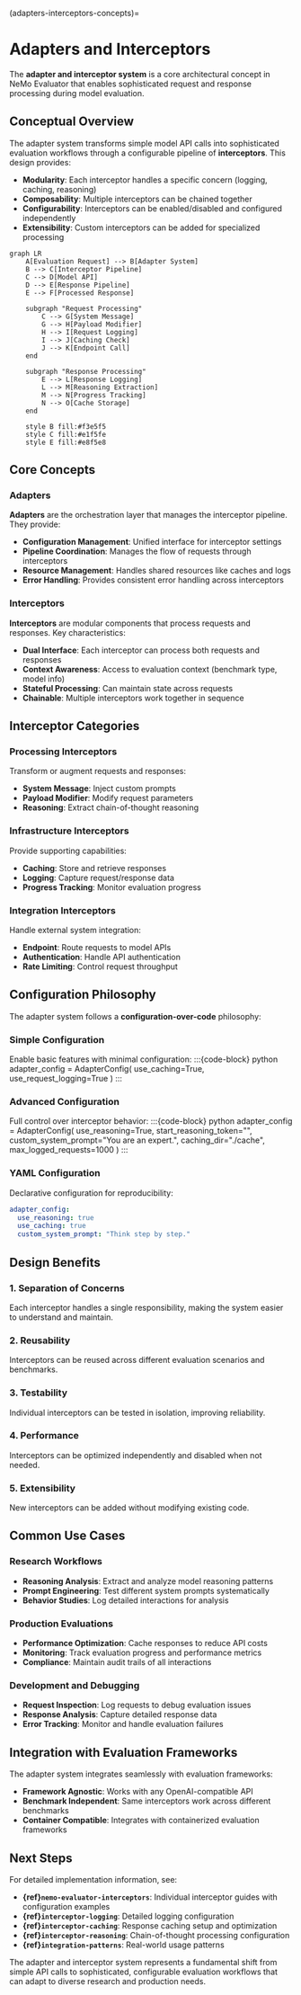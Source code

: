 (adapters-interceptors-concepts)=

# Adapters and Interceptors

The **adapter and interceptor system** is a core architectural concept in NeMo Evaluator that enables sophisticated request and response processing during model evaluation.

## Conceptual Overview

The adapter system transforms simple model API calls into sophisticated evaluation workflows through a configurable pipeline of **interceptors**. This design provides:

- **Modularity**: Each interceptor handles a specific concern (logging, caching, reasoning)
- **Composability**: Multiple interceptors can be chained together
- **Configurability**: Interceptors can be enabled/disabled and configured independently
- **Extensibility**: Custom interceptors can be added for specialized processing

```{mermaid}
graph LR
    A[Evaluation Request] --> B[Adapter System]
    B --> C[Interceptor Pipeline]
    C --> D[Model API]
    D --> E[Response Pipeline]
    E --> F[Processed Response]
    
    subgraph "Request Processing"
        C --> G[System Message]
        G --> H[Payload Modifier]
        H --> I[Request Logging]
        I --> J[Caching Check]
        J --> K[Endpoint Call]
    end
    
    subgraph "Response Processing"
        E --> L[Response Logging]
        L --> M[Reasoning Extraction]
        M --> N[Progress Tracking]
        N --> O[Cache Storage]
    end
    
    style B fill:#f3e5f5
    style C fill:#e1f5fe
    style E fill:#e8f5e8
```

## Core Concepts

### Adapters

**Adapters** are the orchestration layer that manages the interceptor pipeline. They provide:

- **Configuration Management**: Unified interface for interceptor settings
- **Pipeline Coordination**: Manages the flow of requests through interceptors
- **Resource Management**: Handles shared resources like caches and logs
- **Error Handling**: Provides consistent error handling across interceptors

### Interceptors

**Interceptors** are modular components that process requests and responses. Key characteristics:

- **Dual Interface**: Each interceptor can process both requests and responses
- **Context Awareness**: Access to evaluation context (benchmark type, model info)
- **Stateful Processing**: Can maintain state across requests
- **Chainable**: Multiple interceptors work together in sequence

## Interceptor Categories

### Processing Interceptors
Transform or augment requests and responses:
- **System Message**: Inject custom prompts
- **Payload Modifier**: Modify request parameters
- **Reasoning**: Extract chain-of-thought reasoning

### Infrastructure Interceptors
Provide supporting capabilities:
- **Caching**: Store and retrieve responses
- **Logging**: Capture request/response data
- **Progress Tracking**: Monitor evaluation progress

### Integration Interceptors
Handle external system integration:
- **Endpoint**: Route requests to model APIs
- **Authentication**: Handle API authentication
- **Rate Limiting**: Control request throughput

## Configuration Philosophy

The adapter system follows a **configuration-over-code** philosophy:

### Simple Configuration
Enable basic features with minimal configuration:
:::{code-block} python
adapter_config = AdapterConfig(
    use_caching=True,
    use_request_logging=True
)
:::

### Advanced Configuration
Full control over interceptor behavior:
:::{code-block} python
adapter_config = AdapterConfig(
    use_reasoning=True,
    start_reasoning_token="<think>",
    custom_system_prompt="You are an expert.",
    caching_dir="./cache",
    max_logged_requests=1000
)
:::

### YAML Configuration
Declarative configuration for reproducibility:
```yaml
adapter_config:
  use_reasoning: true
  use_caching: true
  custom_system_prompt: "Think step by step."
```

## Design Benefits

### 1. **Separation of Concerns**
Each interceptor handles a single responsibility, making the system easier to understand and maintain.

### 2. **Reusability**
Interceptors can be reused across different evaluation scenarios and benchmarks.

### 3. **Testability**
Individual interceptors can be tested in isolation, improving reliability.

### 4. **Performance**
Interceptors can be optimized independently and disabled when not needed.

### 5. **Extensibility**
New interceptors can be added without modifying existing code.

## Common Use Cases

### Research Workflows
- **Reasoning Analysis**: Extract and analyze model reasoning patterns
- **Prompt Engineering**: Test different system prompts systematically
- **Behavior Studies**: Log detailed interactions for analysis

### Production Evaluations
- **Performance Optimization**: Cache responses to reduce API costs
- **Monitoring**: Track evaluation progress and performance metrics
- **Compliance**: Maintain audit trails of all interactions

### Development and Debugging
- **Request Inspection**: Log requests to debug evaluation issues
- **Response Analysis**: Capture detailed response data
- **Error Tracking**: Monitor and handle evaluation failures

## Integration with Evaluation Frameworks

The adapter system integrates seamlessly with evaluation frameworks:

- **Framework Agnostic**: Works with any OpenAI-compatible API
- **Benchmark Independent**: Same interceptors work across different benchmarks
- **Container Compatible**: Integrates with containerized evaluation frameworks

## Next Steps

For detailed implementation information, see:

- **{ref}`nemo-evaluator-interceptors`**: Individual interceptor guides with configuration examples
- **{ref}`interceptor-logging`**: Detailed logging configuration
- **{ref}`interceptor-caching`**: Response caching setup and optimization
- **{ref}`interceptor-reasoning`**: Chain-of-thought processing configuration
- **{ref}`integration-patterns`**: Real-world usage patterns

The adapter and interceptor system represents a fundamental shift from simple API calls to sophisticated, configurable evaluation workflows that can adapt to diverse research and production needs.
